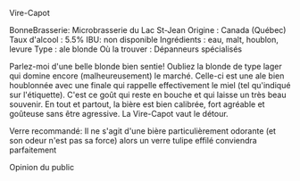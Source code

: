 Vire-Capot



BonneBrasserie: Microbrasserie du Lac St-Jean
Origine : Canada (Québec)
Taux d'alcool : 5.5%
IBU: non disponible
Ingrédients : eau, malt, houblon, levure
Type : ale blonde
Où la trouver : Dépanneurs spécialisés


Parlez-moi d'une belle blonde bien sentie! Oubliez la blonde de type lager qui domine encore (malheureusement) le marché. Celle-ci est une ale bien houblonnée avec une finale qui rappelle effectivement le miel (tel qu'indiqué sur l'étiquette). C'est ce goût qui reste en bouche et qui laisse un très beau souvenir. En tout et partout, la bière est bien calibrée, fort agréable et goûteuse sans être agressive. La Vire-Capot vaut le détour.



Verre recommandé: Il ne s'agit d'une bière particulièrement odorante (et son odeur n'est pas sa force) alors un verre tulipe effilé conviendra parfaitement



Opinion du public



